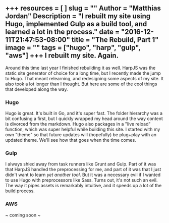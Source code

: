+++
resources = [
]
slug = ""
Author = "Matthias Jordan"
Description = "I rebuilt my site using Hugo, implemented Gulp as a build tool, and learned a lot in the process."
date = "2016-12-11T21:47:53-08:00"
title = "The Rebuild, Part 1"
image = ""
tags = ["hugo", "harp", "gulp", "aws"]
+++
I rebuilt my site. Again.
---
 Around this time last year I finished rebuilding it as well. HarpJS was the static site generator of choice for a long time, but I recently made the jump to Hugo. That meant relearning, and redesigning some aspects of my site. It also took a lot longer than I thought. But here are some of the cool things that developed along the way.

### Hugo

Hugo is great. It's built in Go, and it's super fast. The folder hierarchy was a bit confusing a first, but I quickly wrapped my head around the way content is divorced from the markdown. Hugo also packages in a "live reload" function, which was super helpful while building this site. I started with my own "theme" so that future updates will (hopefully) be plug+play with an updated theme. We'll see how that goes when the time comes.

### Gulp

I always shied away from task runners like Grunt and Gulp. Part of it was that HarpJS handled the preprocessing for me, and part of it was that I just didn't want to learn *yet another tool*. But it was a necessary evil if I wanted to use Hugo with preprocessors like Sass. Turns out, it's not such an evil. The way it pipes assets is remarkably intuitive, and it speeds up a lot of the build process.

### AWS

~ coming soon ~
